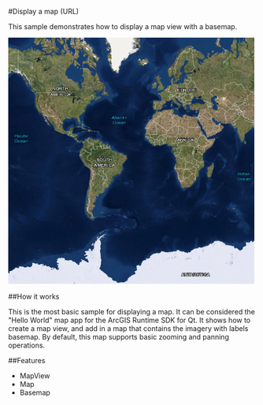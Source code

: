 #Display a map (URL)

This sample demonstrates how to display a map view with a basemap.

![](screenshot.png)

##How it works

This is the most basic sample for displaying a map. It can be considered the "Hello World" map app for the ArcGIS Runtime SDK for Qt. It shows how to create a map view, and add in a map that contains the imagery with labels basemap. By default, this map supports basic zooming and panning operations.

##Features
- MapView
- Map
- Basemap
